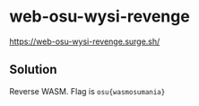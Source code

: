 # web-osu-wysi-revenge

https://web-osu-wysi-revenge.surge.sh/

## Solution

Reverse WASM. Flag is `osu{wasmosumania}`